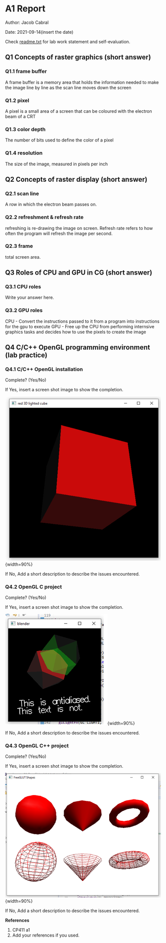 # A1 Report

Author: Jacob Cabral

Date: 2021-09-14(insert the date)

Check [readme.txt](readme.txt) for lab work statement and self-evaluation. 

## Q1 Concepts of raster graphics (short answer)
	
### Q1.1 frame buffer

A frame buffer is a memory area that holds the information needed to make the image line by line as the scan line moves down the screen

### Q1.2 pixel

A pixel is a small area of a screen that can be coloured with the electron beam of a CRT

### Q1.3 color depth

The number of bits used to define the color of a pixel

### Q1.4 resolution

The size of the image, measured in pixels per inch



## Q2 Concepts of raster display (short answer)
	
### Q2.1 scan line

A row in which the electron beam passes on.

### Q2.2 refreshment & refresh rate

refreshing is re-drawing the image on screen. Refresh rate refers to how often the program will refresh the image per second.

### Q2.3 frame

total screen area.



## Q3 Roles of CPU and GPU in CG (short answer)
	
### Q3.1 CPU roles

Write your answer here.

### Q3.2 GPU roles

CPU - Convert the instructions passed to it from a program into instructions for the gpu to execute
GPU - Free up the CPU from performing internsive graphics tasks and decides how to use the pixels to create the image



## Q4 C/C++ OpenGL programming environment (lab practice)
	
### Q4.1 C/C++ OpenGL installation
 
Complete? (Yes/No) 

If Yes, insert a screen shot image to show the completion.

![image caption](images/cube.png){width=90%}

If No,  Add a short description to describe the issues encountered.

### Q4.2 OpenGL C project
 
Complete? (Yes/No) 

If Yes, insert a screen shot image to show the completion.

![image caption](images/blender.png){width=90%}

If No,  Add a short description to describe the issues encountered.

### Q4.3 OpenGL C++ project
 
Complete? (Yes/No) 

If Yes, insert a screen shot image to show the completion.

![image caption](images/demo.png){width=90%}

If No,  Add a short description to describe the issues encountered.




**References**

1. CP411 a1
2. Add your references if you used. 
